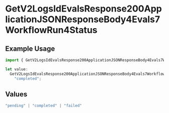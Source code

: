 # GetV2LogsIdEvalsResponse200ApplicationJSONResponseBody4Evals7WorkflowRun4Status

## Example Usage

```typescript
import { GetV2LogsIdEvalsResponse200ApplicationJSONResponseBody4Evals7WorkflowRun4Status } from "orq-poc-typescript-multi-env-version/models/operations";

let value:
  GetV2LogsIdEvalsResponse200ApplicationJSONResponseBody4Evals7WorkflowRun4Status =
    "completed";
```

## Values

```typescript
"pending" | "completed" | "failed"
```